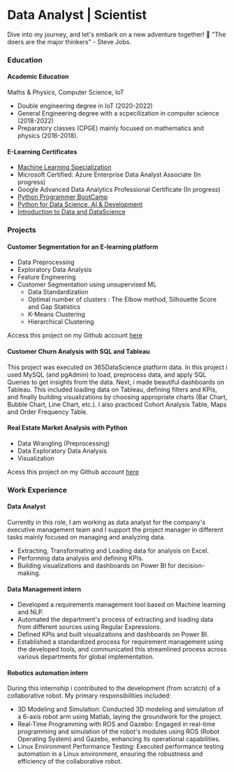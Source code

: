 # Data Analyst | Scientist
Dive into my journey, and let's embark on a new adventure together! 🚀
"The doers are the major thinkers" - Steve Jobs.

### Education
#### Academic Education
Maths & Physics, Computer Science, IoT
* Double engineering degree in IoT (2020-2022)
* General Engineering degree with a scpecilization in computer science (2018-2022)
* Preparatory classes (CPGE) mainly focused on mathematics and physics (2016-2018).

#### E-Learning Certificates
* [Machine Learning Specialization](https://www.coursera.org/account/accomplishments/records/QZNJYTHYLR3S)
* Microsoft Certified: Azure Enterprise Data Analyst Associate (In progress)
* Google Advanced Data Analytics Professional Certificate (In progress)
* [Python Programmer BootCamp](https://learn.365datascience.com/c/a7a5377681/)
* [Python for Data Science, AI & Development](https://www.coursera.org/account/accomplishments/records/ULSBPYA43NVJ)
* [Introduction to Data and DataScience](https://learn.365datascience.com/c/a54989c89d/)

### Projects

#### Customer Segmentation for an E-learning platform
* Data Preprocessing
* Exploratory Data Analysis
* Feature Engineering
* Customer Segmentation using unsupervised ML
  - Data Standardization
  - Optimal number of clusters : The Elbow method, Silhouette Score and Gap Statistics
  - K-Means Clustering
  - Hierarchical Clustering

Access this project on my Github account [here](https://github.com/Ismail-ai707/Customer_Segmentation)

#### Customer Churn Analysis with SQL and Tableau
This project was executed on 365DataScience platform data. In this project i used MySQL (and pgAdmin) to load, preprocess data, and apply SQL Queries to get insights from the data.
Next, i made beautiful dashboards on Tableau. This included loading data on Tableau, defining filters and KPIs, and finally building visualizations by choosing appropriate charts (Bar Chart, Bubble Chart, Line Chart, etc.).
I also practiced Cohort Analysis Table, Maps and Order Frequency Table.

#### Real Estate Market Analysis with Python
* Data Wrangling (Preprocessing)
* Data Exploratory Data Analysis
* Visualization

Acess this project on my Github account [here](https://github.com/Ismail-ai707/Real-Estate-Market-Analysis)

### Work Experience

#### Data Analyst
Currently in this role, I am working as data analyst for the company's executive management team and I support the project manager in different tasks mainly focused on managing and analyzing data.
* Extracting, Transformating and Loading data for analysis on Excel.
* Performing data analysis and defining KPIs.
* Building visualizations and dashboards on Power BI for decision-making.

#### Data Management intern
* Developed a requirements management tool based on Machine learning and NLP.
* Automated the department's process of extracting and loading data from different sources using Regular Expressions.
* Defined KPIs and built visualizations and dashboards on Power BI.
* Established a standardized process for requirement management using the developed tools, and communicated this streamlined process across various departments for global implementation.

#### Robotics automation intern
During this internship i contributed to the development (from scratch) of a collaborative robot.
My primary responsibilities included:
* 3D Modeling and Simulation:
Conducted 3D modeling and simulation of a 6-axis robot arm using Matlab, laying the groundwork for the project.
* Real-Time Programming with ROS and Gazebo:
Engaged in real-time programming and simulation of the robot's modules using ROS (Robot Operating System) and Gazebo, enhancing its operational capabilities.
* Linux Environment Performance Testing:
Executed performance testing automation in a Linux environment, ensuring the robustness and efficiency of the collaborative robot.
